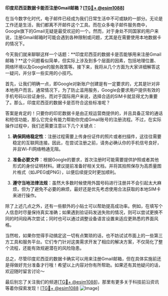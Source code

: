 **印度尼西亚数据卡能否注册Gmail邮箱？[[TG💪+ @esim1088](https://t.me/s/esim1088)]**

在当今数字化时代，电子邮件已经成为我们日常生活中不可或缺的一部分。无论是工作还是生活，我们都离不开邮件这个工具。而在众多电子邮件服务商中，Google旗下的Gmail无疑是最受欢迎的一个。然而，对于身处不同国家的用户来说，注册Gmail邮箱时可能会遇到各种限制或问题，尤其是在需要使用本地数据卡的情况下。

今天我们就来聊聊这样一个话题：**印度尼西亚的数据卡是否能够用来注册Gmail邮箱？**这个问题看似简单，但实际上涉及到多个层面的因素，包括地理位置、网络环境以及Google的服务政策等。接下来，我将从几个方面为大家详细解答这一疑问，并分享一些实用的小技巧。

首先，让我们明确一点，即Google对新账户创建是有一定要求的，尤其是针对非本地用户而言。通常情况下，为了防止滥用服务，Google会要求用户提供有效的手机号码以验证身份。而对于国际用户来说，选择合适的SIM卡就显得尤为重要了。那么，印度尼西亚的数据卡是否符合这些标准呢？

答案是肯定的！只要你的印尼数据卡是由正规运营商提供的，并且具备正常的通话和短信功能，那么它完全有能力帮助你完成Gmail账号的注册流程。不过，在实际操作过程中，我们还需要注意以下几个关键点：

1. **确保网络稳定性**：注册过程需要上传身份证件的照片或者扫描件，这往往需要稳定的互联网连接。因此，在尝试注册之前，请务必确认你的手机信号良好，并且Wi-Fi网络畅通无阻。
   
2. **准备必要文件**：根据Google的要求，首次注册时可能需要提供护照或者其他形式的身份证明材料。建议提前准备好相关文档，并将其拍照保存为高质量图片格式（如JPEG或PNG），以便后续提交时更加顺利。

3. **遵守当地法律法规**：虽然大多数时候使用外国号码进行注册并不会引起太大麻烦，但为了避免不必要的麻烦，最好还是优先考虑使用合法获取的本地SIM卡来进行操作。

除了上述几点之外，还有一些额外的小贴士可以帮助提高成功率。例如，在填写个人信息时尽量保持真实准确；如果遇到验证码发送失败的情况，则可以尝试更换不同的时间段再次尝试；同时也可以通过调整设备语言设置来适应更熟悉的界面风格。

当然啦，如果你觉得手动搞定这一切有点繁琐的话，也不妨试试市面上的一些第三方工具和服务平台。它们专门针对这类需求开发了相应的解决方案，不仅简化了整个流程，还能有效规避潜在的风险隐患。

总之，尽管印度尼西亚的数据卡确实可以用来注册Gmail邮箱，但在具体实施前还是得做好充分准备才行哦！希望以上内容对你有所帮助。如果还有其他疑问的话，欢迎随时留言讨论～

最后别忘了关注我们的频道[[TG💪+ @esim1088](https://t.me/s/esim1088)]，那里有更多关于科技前沿资讯等着你探索发现！[[TG💪+ @esim1088](https://t.me/s/esim1088) ![Image](https://i.postimg.cc/4NQfJmqS/Snipaste-2025-05-13-00-14-12.png)]